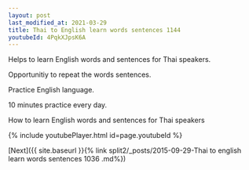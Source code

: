 ```yaml
---
layout: post
last_modified_at: 2021-03-29
title: Thai to English learn words sentences 1144 
youtubeId: 4PqkXJpsK6A
---
```

 
 
Helps to learn English words and sentences for Thai speakers.

Opportunitiy to repeat the words sentences. 

Practice English language. 
 
10 minutes practice every day. 
 
How to learn English words and sentences for Thai speakers 
 
{% include youtubePlayer.html id=page.youtubeId %}
 
 
[Next]({{ site.baseurl }}{% link  split2/_posts/2015-09-29-Thai to english learn words sentences 1036 .md%})
 

